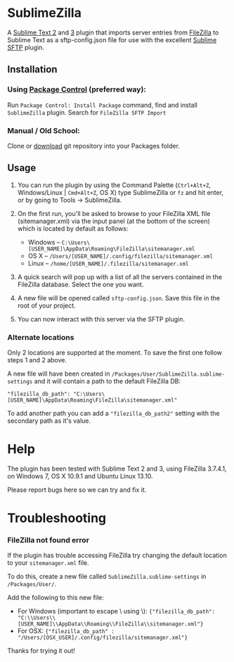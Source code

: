SublimeZilla
============

A [Sublime Text 2](http://www.sublimetext.com/) and [3](http://www.sublimetext.com/3) plugin that imports server entries from [FileZilla](http://filezilla-project.org/) to Sublime Text as a sftp-config.json file for use with the excellent [Sublime SFTP](http://wbond.net/sublime_packages/sftp) plugin.

## Installation

### Using [Package Control](http://wbond.net/sublime_packages/package_control) (preferred way):
Run `Package Control: Install Package` command, find and install `SublimeZilla` plugin. Search for `FileZilla SFTP Import`

### Manual / Old School:
Clone or [download](https://github.com/ment4list/SublimeZilla/archive/master.zip) git repository into your Packages folder.

## Usage

1. You can run the plugin by using the Command Palette (`Ctrl+Alt+Z`, Windows/Linux | `Cmd+Alt+Z`, OS X) type SublimeZilla or `fz` and hit enter, or by going to Tools -> SublimeZilla.

2. On the first run, you'll be asked to browse to your FileZilla XML file (sitemanager.xml) via the input panel (at the bottom of the screen) which is located by default as follows:

	* Windows – `C:\Users\[USER_NAME]\AppData\Roaming\FileZilla\sitemanager.xml`
	* OS X – `/Users/[USER_NAME]/.config/filezilla/sitemanager.xml`
	* Linux – `/home/[USER_NAME]/.filezilla/sitemanager.xml`

3. A quick search will pop up with a list of all the servers contained in the FileZilla database. Select the one you want.

4. A new file will be opened called `sftp-config.json`. Save this file in the root of your project.

5. You can now interact with this server via the SFTP plugin.

### Alternate locations

Only 2 locations are supported at the moment. To save the first one follow steps 1 and 2 above.

A new file will have been created in `/Packages/User/SublimeZilla.sublime-settings` and it will contain a path to the default FileZilla DB:

`"filezilla_db_path": "C:\Users\[USER_NAME]\AppData\Roaming\FileZilla\sitemanager.xml"`

To add another path you can add a `"filezilla_db_path2"` setting with the secondary path as it's value.


Help
====

The plugin has been tested with Sublime Text 2 and 3, using FileZilla 3.7.4.1, on Windows 7, OS X 10.9.1 and Ubuntu Linux 13.10.

Please report bugs here so we can try and fix it.

Troubleshooting
====

### FileZilla not found error

If the plugin has trouble accessing FileZilla try changing the default location to your `sitemanager.xml` file.

To do this, create a new file called `SublimeZilla.sublime-settings` in `/Packages/User/`. 

Add the following to this new file:

* For Windows (important to escape \ using \\): 
`{"filezilla_db_path": "C:\\Users\\[USER_NAME]\\AppData\\Roaming\\FileZilla\\sitemanager.xml"}`
* For OSX: 
`{"filezilla_db_path" : "/Users/[OSX_USER]/.config/filezilla/sitemanager.xml"}`

Thanks for trying it out!
